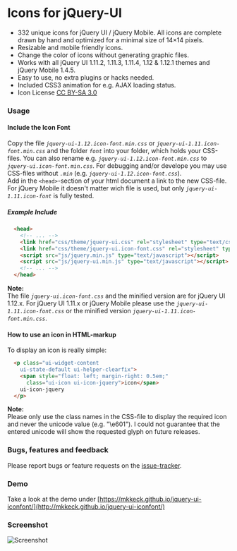 # Icons for jQuery-UI #
* 332 unique icons for jQuery UI / jQuery Mobile. All icons are complete drawn by hand and optimized for a minimal size of 14×14 pixels. 
* Resizable and mobile friendly icons. 
* Change the color of icons without generating graphic files. 
* Works with all jQuery UI 1.11.2, 1.11.3, 1.11.4, 1.12 & 1.12.1 themes and jQuery Mobile 1.4.5. 
* Easy to use, no extra plugins or hacks needed. 
* Included CSS3 animation for e.g. AJAX loading status. 
* Icon License [CC BY-SA 3.0](https://creativecommons.org/licenses/by-sa/3.0/)


### Usage ###
#### Include the Icon Font ####
Copy the file _`jquery-ui-1.12.icon-font.min.css`_ or _`jquery-ui-1.11.icon-font.min.css`_ and the folder _`font`_ into your folder, 
which holds your CSS-files. You can also rename e.g. _`jquery-ui-1.12.icon-font.min.css`_ to _`jquery-ui.icon-font.min.css`_. For debugging and/or develope you may use CSS-files without _`.min`_ (e.g. _`jquery-ui-1.12.icon-font.css`_).  
Add in the `<head>`-section of your html document a link to the new CSS-file.  
For jQuery Mobile it doesn't matter wich file is used, but only _`jquery-ui-1.11.icon-font`_ is fully tested.

##### Example Include #####
```html
  <head>
    <!-- ... -->
    <link href="css/theme/jquery-ui.css" rel="stylesheet" type="text/css" /> 
    <link href="css/theme/jquery-ui.icon-font.css" rel="stylesheet" type="text/css" /> 
    <script src="js/jquery.min.js" type="text/javascript"></script> 
    <script src="js/jquery-ui.min.js" type="text/javascript"></script> 
    <!-- ... --> 
  </head>
```
**Note:**  
The file _`jquery-ui.icon-font.css`_ and the minified version are for jQuery UI 1.12.x.
For jQuery UI 1.11.x or jQuery Mobile please use the _`jquery-ui-1.11.icon-font.css`_ or the minified
version _`jquery-ui-1.11.icon-font.min.css`_. 

#### How to use an icon in HTML-markup ####

To display an icon is really simple:
```html
  <p class="ui-widget-content
    ui-state-default ui-helper-clearfix">
    <span style="float: left; margin-right: 0.5em;"
      class="ui-icon ui-icon-jquery">icon</span>
    ui-icon-jquery
  </p>
```  

**Note:**  
Please only use the class names in the CSS-file to display the required icon and never the unicode value (e.g. "\e601"). I could not guarantee that the entered unicode will show the requested glyph on future releases.

### Bugs, features and feedback ###
Please report bugs or feature requests on the [issue-tracker](https://github.com/mkkeck/jquery-ui-iconfont/issues).


### Demo ###
Take a look at the demo under [https://mkkeck.github.io/jquery-ui-iconfont/](http://mkkeck.github.io/jquery-ui-iconfont/)

### Screenshot ###
![Screenshot](https://raw.githubusercontent.com/mkkeck/jquery-ui-iconfont/master/screen.png)
